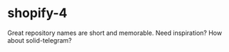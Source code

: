 # shopify-4
Great repository names are short and memorable. Need inspiration? How about solid-telegram?
